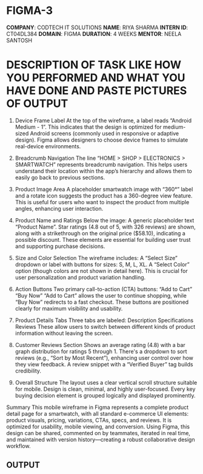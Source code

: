 # FIGMA-3
**COMPANY**: CODTECH IT SOLUTIONS
**NAME**: RIYA SHARMA
**INTERN ID**: CT04DL384
**DOMAIN**: FIGMA
**DURATION**: 4 WEEKS
**MENTOR**: NEELA SANTOSH
# DESCRIPTION OF TASK LIKE HOW YOU PERFORMED AND WHAT YOU HAVE DONE AND PASTE PICTURES OF OUTPUT
1. Device Frame Label
At the top of the wireframe, a label reads “Android Medium - 1”.
This indicates that the design is optimized for medium-sized Android screens (commonly used in responsive or adaptive design).
Figma allows designers to choose device frames to simulate real-device environments.

2. Breadcrumb Navigation
The line “HOME > SHOP > ELECTRONICS > SMARTWATCH” represents breadcrumb navigation.
This helps users understand their location within the app’s hierarchy and allows them to easily go back to previous sections.

3. Product Image Area
A placeholder smartwatch image with “360°” label and a rotate icon suggests the product has a 360-degree view feature.
This is useful for users who want to inspect the product from multiple angles, enhancing user interaction.

4. Product Name and Ratings
Below the image:
A generic placeholder text “Product Name”.
Star ratings (4.8 out of 5, with 326 reviews) are shown, along with a strikethrough on the original price ($58.10), indicating a possible discount.
These elements are essential for building user trust and supporting purchase decisions.

5. Size and Color Selection
The wireframe includes:
A “Select Size” dropdown or label with buttons for sizes: S, M, L, XL.
A “Select Color” option (though colors are not shown in detail here).
This is crucial for user personalization and product variation handling.

6. Action Buttons
Two primary call-to-action (CTA) buttons:
“Add to Cart”
“Buy Now”
“Add to Cart” allows the user to continue shopping, while “Buy Now” redirects to a fast checkout.
These buttons are positioned clearly for maximum visibility and usability.

7. Product Details Tabs
Three tabs are labeled:
Description
Specifications
Reviews
These allow users to switch between different kinds of product information without leaving the screen.

8. Customer Reviews Section
Shows an average rating (4.8) with a bar graph distribution for ratings 5 through 1.
There's a dropdown to sort reviews (e.g., “Sort by Most Recent”), enhancing user control over how they view feedback.
A review snippet with a “Verified Buyer” tag builds credibility.

9. Overall Structure
The layout uses a clear vertical scroll structure suitable for mobile.
Design is clean, minimal, and highly user-focused.
Every key buying decision element is grouped logically and displayed prominently.

Summary
This mobile wireframe in Figma represents a complete product detail page for a smartwatch, with all standard e-commerce UI elements: product visuals, pricing, variations, CTAs, specs, and reviews. It is optimized for usability, mobile viewing, and conversion. Using Figma, this design can be shared, commented on by teammates, iterated in real time, and maintained with version history—creating a robust collaborative design workflow.

## OUTPUT
